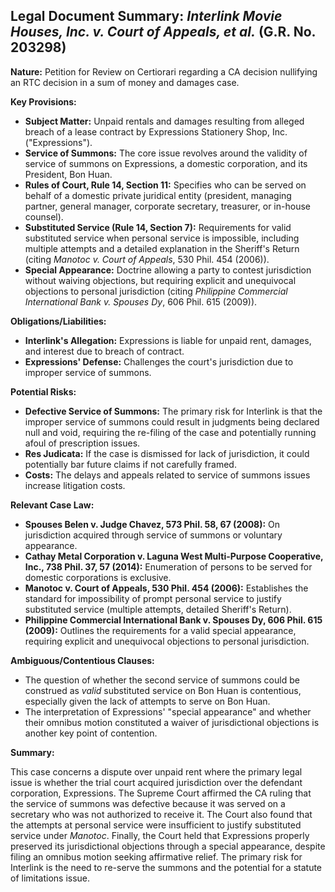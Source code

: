 ## Legal Document Summary: *Interlink Movie Houses, Inc. v. Court of Appeals, et al.* (G.R. No. 203298)

**Nature:** Petition for Review on Certiorari regarding a CA decision nullifying an RTC decision in a sum of money and damages case.

**Key Provisions:**

*   **Subject Matter:** Unpaid rentals and damages resulting from alleged breach of a lease contract by Expressions Stationery Shop, Inc. ("Expressions").
*   **Service of Summons:** The core issue revolves around the validity of service of summons on Expressions, a domestic corporation, and its President, Bon Huan.
*   **Rules of Court, Rule 14, Section 11:** Specifies who can be served on behalf of a domestic private juridical entity (president, managing partner, general manager, corporate secretary, treasurer, or in-house counsel).
*   **Substituted Service (Rule 14, Section 7):** Requirements for valid substituted service when personal service is impossible, including multiple attempts and a detailed explanation in the Sheriff's Return (citing *Manotoc v. Court of Appeals*, 530 Phil. 454 (2006)).
*   **Special Appearance:** Doctrine allowing a party to contest jurisdiction without waiving objections, but requiring explicit and unequivocal objections to personal jurisdiction (citing *Philippine Commercial International Bank v. Spouses Dy*, 606 Phil. 615 (2009)).

**Obligations/Liabilities:**

*   **Interlink's Allegation:** Expressions is liable for unpaid rent, damages, and interest due to breach of contract.
*   **Expressions' Defense:** Challenges the court's jurisdiction due to improper service of summons.

**Potential Risks:**

*   **Defective Service of Summons:** The primary risk for Interlink is that the improper service of summons could result in judgments being declared null and void, requiring the re-filing of the case and potentially running afoul of prescription issues.
*   **Res Judicata:** If the case is dismissed for lack of jurisdiction, it could potentially bar future claims if not carefully framed.
*   **Costs:** The delays and appeals related to service of summons issues increase litigation costs.

**Relevant Case Law:**

*   **Spouses Belen v. Judge Chavez, 573 Phil. 58, 67 (2008):** On jurisdiction acquired through service of summons or voluntary appearance.
*   **Cathay Metal Corporation v. Laguna West Multi-Purpose Cooperative, Inc., 738 Phil. 37, 57 (2014):** Enumeration of persons to be served for domestic corporations is exclusive.
*   **Manotoc v. Court of Appeals, 530 Phil. 454 (2006):** Establishes the standard for impossibility of prompt personal service to justify substituted service (multiple attempts, detailed Sheriff's Return).
*   **Philippine Commercial International Bank v. Spouses Dy, 606 Phil. 615 (2009):** Outlines the requirements for a valid special appearance, requiring explicit and unequivocal objections to personal jurisdiction.

**Ambiguous/Contentious Clauses:**

*   The question of whether the second service of summons could be construed as *valid* substituted service on Bon Huan is contentious, especially given the lack of attempts to serve on Bon Huan.
*   The interpretation of Expressions' "special appearance" and whether their omnibus motion constituted a waiver of jurisdictional objections is another key point of contention.

**Summary:**

This case concerns a dispute over unpaid rent where the primary legal issue is whether the trial court acquired jurisdiction over the defendant corporation, Expressions. The Supreme Court affirmed the CA ruling that the service of summons was defective because it was served on a secretary who was not authorized to receive it. The Court also found that the attempts at personal service were insufficient to justify substituted service under *Manotoc*. Finally, the Court held that Expressions properly preserved its jurisdictional objections through a special appearance, despite filing an omnibus motion seeking affirmative relief. The primary risk for Interlink is the need to re-serve the summons and the potential for a statute of limitations issue.
